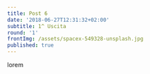 ```yaml
---
title: Post 6
date: '2018-06-27T12:31:32+02:00'
subtitle: 1^ Uscita
round: '1'
frontImg: /assets/spacex-549328-unsplash.jpg
published: true
---
```

lorem
